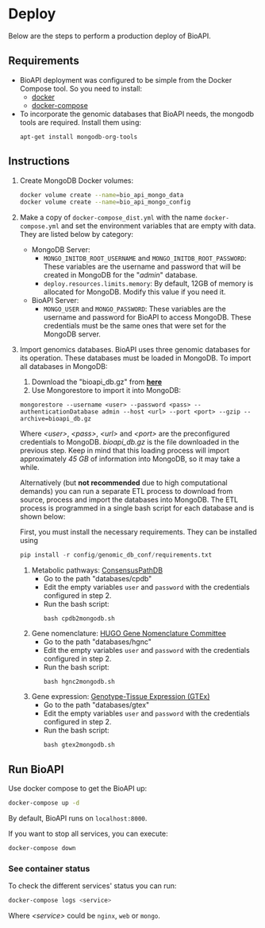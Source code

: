 # Deploy

Below are the steps to perform a production deploy of BioAPI.


## Requirements

- BioAPI deployment was configured to be simple from the Docker Compose tool. So you need to install:
    - [docker](https://docs.docker.com/desktop/#download-and-install)
    - [docker-compose](https://docs.docker.com/compose/install/)
- To incorporate the genomic databases that BioAPI needs, the mongodb tools are required. Install them using:
    ```
    apt-get install mongodb-org-tools
    ```
## Instructions

1. Create MongoDB Docker volumes:
    ```bash
    docker volume create --name=bio_api_mongo_data
    docker volume create --name=bio_api_mongo_config
    ```
2. Make a copy of `docker-compose_dist.yml` with the name `docker-compose.yml` and set the environment variables that are empty with data. They are listed below by category:
    - MongoDB Server:
        - `MONGO_INITDB_ROOT_USERNAME` and `MONGO_INITDB_ROOT_PASSWORD`: These variables are the username and password that will be created in MongoDB for the "*admin*" database.  
        - `deploy.resources.limits.memory`: By default, 12GB of memory is allocated for MongoDB. Modify this value if you need it.  
    - BioAPI Server:
        - `MONGO_USER` and `MONGO_PASSWORD`: These variables are the username and password for BioAPI to access MongoDB. These credentials must be the same ones that were set for the MongoDB server.
3. Import genomics databases. BioAPI uses three genomic databases for its operation. These databases must be loaded in MongoDB. To import all databases in MongoDB:
    1. Download the "bioapi_db.gz" from **[here](https://ipfs.io/ipfs/QmaDAw6tD1BWGoMXPBRNTYWmRPYPq9QMebaLCC4uCECA4k?filename=bioapi_db.gz)**
    1. Use Mongorestore to import it into MongoDB:
   ```
   mongorestore --username <user> --password <pass> --authenticationDatabase admin --host <url> --port <port> --gzip --archive=bioapi_db.gz
    ```
    Where *\<user\>*, *\<pass\>*, *\<url\>* and *\<port\>* are the preconfigured credentials to MongoDB. *bioapi_db.gz* is the file downloaded in the previous step. Keep in mind that this loading process will import approximately *45 GB* of information into MongoDB, so it may take a while.

    Alternatively (but **not recommended** due to high computational demands) you can run a separate ETL process to download from source, process and import the databases into MongoDB. The ETL process is programmed in a single bash script for each database and is shown below:  

    First, you must install the necessary requirements. They can be installed using
    ```python
    pip install -r config/genomic_db_conf/requirements.txt
    ```

    1. Metabolic pathways: [ConsensusPathDB](http://cpdb.molgen.mpg.de/)  
        - Go to the path "databases/cpdb"
        - Edit the empty variables `user` and `password` with the credentials configured in step 2. 
        - Run the bash script:  
            ```
            bash cpdb2mongodb.sh
            ```
    2. Gene nomenclature: [HUGO Gene Nomenclature Committee](https://www.genenames.org/)
        - Go to the path "databases/hgnc"
        - Edit the empty variables `user` and `password` with the credentials configured in step 2. 
        - Run the bash script:  
            ```
            bash hgnc2mongodb.sh
            ```             
    3. Gene expression: [Genotype-Tissue Expression (GTEx)](https://gtexportal.org/home/)
        - Go to the path "databases/gtex"
        - Edit the empty variables `user` and `password` with the credentials configured in step 2. 
        - Run the bash script:  
            ```
            bash gtex2mongodb.sh
            ```
## Run BioAPI
Use docker compose to get the BioAPI up: 
```bash
docker-compose up -d
```  
By default, BioAPI runs on `localhost:8000`.  

If you want to stop all services, you can execute:
```bash
docker-compose down
```
### See container status

To check the different services' status you can run:
```bash
docker-compose logs <service>
```

Where  *\<service\>* could be `nginx`, `web` or `mongo`.